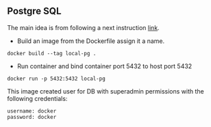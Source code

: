 
## Postgre SQL
The main idea is from following a next instruction [link](https://docs.docker.com/engine/examples/postgresql_service/).

* Build an image from the Dockerfile assign it a name.

```
docker build --tag local-pg .
```


* Run container and bind container port 5432  to host port 5432

```
docker run -p 5432:5432 local-pg
```
This image created user for DB with superadmin permissions with the following credentials:

```
username: docker
password: docker
```

